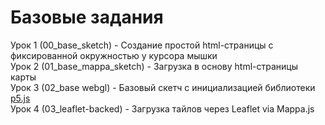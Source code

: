# Базовые задания
Урок 1 (00_base_sketch) - Создание простой html-страницы с фиксированной окружностью у курсора мышки  
Урок 2 (01_base_mappa_sketch) - Загрузка в основу html-страницы карты  
Урок 3 (02_base webgl) - Базовый скетч с инициализацией библиотеки [p5.js](https://p5js.org/)  
Урок 4 (03_leaflet-backed) - Загрузка тайлов через Leaflet via Mappa.js